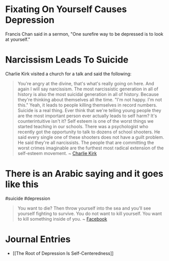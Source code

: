 
# Fixating On Yourself Causes Depression

Francis Chan said in a sermon, "One surefire way to be depressed is to look at yourself."

# Narcissism Leads To Suicide

Charlie Kirk visited a church for a talk and said the following:

> You're angry at the divine, that's what's really going on here. And again I will say narcissism. The most narcissistic generation in all of history is also the most suicidal generation in all of history. Because they're thinking about themselves all the time. "I'm not happy. I'm not this." Yeah, it leads to people killing themselves in record numbers. Suicide is a real thing. Ever think that we're telling young people they are the most important person ever actually leads to self harm? It's counterintuitive isn't it? Self esteem is one of the worst things we started teaching in our schools. There was a psychologist who recently got the opportunity to talk to dozens of school shooters. He said every single one of these shooters does not have a guilt problem. He said they're all narcissists. The people that are committing the worst crimes imaginable are the furthest most radical extension of the self-esteem movement. ~ [Charlie Kirk](https://www.facebook.com/reel/1245044626192897)
# There is an Arabic saying and it goes like this

#suicide #depression
> You want to die? Then throw yourself into the sea and you’ll see yourself fighting to survive. You do not want to kill yourself. You want to kill something inside of you. ~ [Facebook](https://www.facebook.com/reel/226328199970829)

# Journal Entries

- [[The Root of Depression Is Self-Centeredness]]